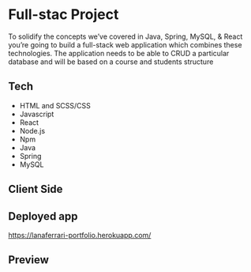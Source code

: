 # Full-stac Project

To solidify the concepts we’ve covered in Java, Spring, MySQL, & React you’re going to build a full-stack web application which combines these technologies. The application needs to be able to CRUD a particular database and will be based on a course and students structure

## Tech
- HTML and SCSS/CSS
- Javascript
- React
- Node.js
- Npm
- Java
- Spring
- MySQL

## Client Side

## Deployed app
https://lanaferrari-portfolio.herokuapp.com/

## Preview
